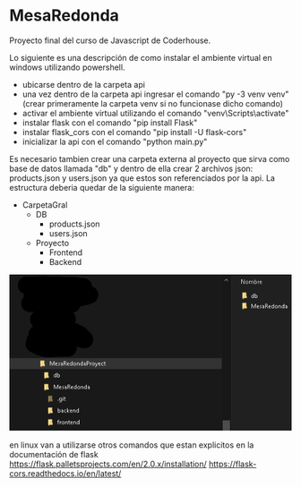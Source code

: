 # MesaRedonda
Proyecto final del curso de Javascript de Coderhouse.

Lo siguiente es una descripción de como instalar el ambiente virtual en windows utilizando powershell.
- ubicarse dentro de la carpeta api
- una vez dentro de la carpeta api ingresar el comando "py -3 venv venv" (crear primeramente la carpeta venv si no funcionase dicho comando)
- activar el ambiente virtual utilizando el comando "venv\Scripts\activate"
- instalar flask con el comando "pip install Flask"
- instalar flask_cors con el comando "pip install -U flask-cors"
- inicializar la api con el comando "python main.py"

Es necesario tambien crear una carpeta externa al proyecto que sirva como base de datos llamada "db" y dentro de ella crear 2 archivos json: products.json y users.json ya que estos son referenciados por la api. La estructura deberia quedar de la siguiente manera:

+ CarpetaGral
	+ DB
		+ products.json
		+ users.json
	+ Proyecto
		+ Frontend
		+ Backend


![Estructura de carpetas](./frontend/img/fold-structure-readme.png)


en linux van a utilizarse otros comandos que estan explicitos en la documentación de flask
https://flask.palletsprojects.com/en/2.0.x/installation/
https://flask-cors.readthedocs.io/en/latest/
